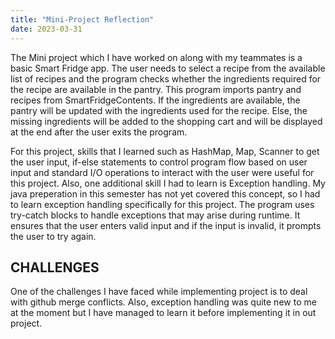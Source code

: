 ```yaml
---
title: "Mini-Project Reflection"
date: 2023-03-31
---
```


The Mini project which I have worked on along with my teammates is a basic Smart Fridge app. The user needs to select a recipe from the available list of recipes and the program 
checks whether the ingredients required for the recipe are available in the pantry. This program imports pantry and recipes from SmartFridgeContents. If the ingredients are available, the pantry will be updated with the ingredients used 
for the recipe. Else, the missing ingredients will be added to the shopping cart and will be displayed at the end after the user exits the program.

For this project, skills that I learned such as HashMap, Map, Scanner to get the user input,  if-else statements to control program flow based on user input and
standard I/O operations to interact with the user were useful for this project. Also, one additional skill I had to learn is Exception handling. My java preperation in this semester has not yet covered this concept,
so I had to learn exception handling specifically for this project. The program uses try-catch blocks to handle exceptions that may arise during runtime. It ensures that the user enters valid input and if the input is invalid, it prompts the user to try again.
## CHALLENGES ##
  One of the challenges I have faced while implementing project is to deal with github merge conflicts. Also, exception handling was quite new to me at the moment but 
 I have managed to learn it before implementing it in out project.

